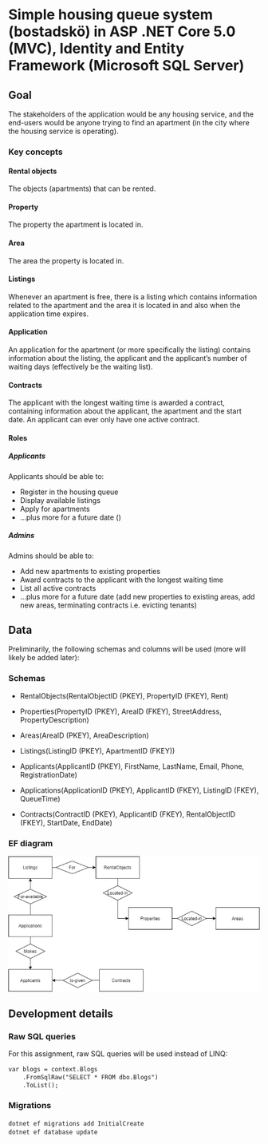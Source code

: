 # Simple housing queue system (bostadskö) in ASP .NET Core 5.0 (MVC), Identity and Entity Framework (Microsoft SQL Server)

## Goal
The stakeholders of the application would be any housing service, and the end-users would be anyone
trying to find an apartment (in the city where the housing service is operating).

### Key concepts
#### Rental objects
The objects (apartments) that can be rented.
#### Property
The property the apartment is located in.
#### Area
The area the property is located in.
#### Listings
Whenever an apartment is free, there is a listing which contains information related to the apartment and the area it is located in and also when the
application time expires. 
#### Application
An application for the apartment (or more specifically the listing) contains information about the listing, the applicant and the
applicant’s number of waiting days (effectively be the waiting list). 

#### Contracts
The applicant with the
longest waiting time is awarded a contract, containing information about the applicant, the
apartment and the start date. An applicant can ever only have one active contract.

#### Roles
##### Applicants 
Applicants should be able to:
* Register in the housing queue
* Display available listings
* Apply for apartments
* ...plus more for a future date ()

##### Admins
Admins should be able to:
* Add new apartments to existing properties
* Award contracts to the applicant with the longest waiting time
* List all active contracts
* ...plus more for a future date (add new properties to existing areas, add new areas, terminating contracts i.e. evicting tenants)

## Data
Preliminarily, the following schemas and columns will be used (more will likely be added
later):

### Schemas
* RentalObjects(RentalObjectID (PKEY), PropertyID (FKEY), Rent)

* Properties(PropertyID (PKEY), AreaID (FKEY), StreetAddress, PropertyDescription)

* Areas(AreaID (PKEY), AreaDescription)

* Listings(ListingID (PKEY), ApartmentID (FKEY))

* Applicants(ApplicantID (PKEY), FirstName, LastName, Email, Phone, RegistrationDate)

* Applications(ApplicationID (PKEY), ApplicantID (FKEY), ListingID (FKEY), QueueTime)

* Contracts(ContractID (PKEY), ApplicantID (FKEY), RentalObjectID (FKEY), StartDate, EndDate)

### EF diagram
![alt text](ef-diagram-housing-queue.png "EF Diagram")

## Development details
### Raw SQL queries
For this assignment, raw SQL queries will be used instead of LINQ:

```
var blogs = context.Blogs
    .FromSqlRaw("SELECT * FROM dbo.Blogs")
    .ToList();
```
### Migrations
`dotnet ef migrations add InitialCreate`  
`dotnet ef database update`